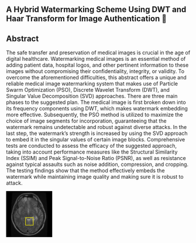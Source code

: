 ## A Hybrid Watermarking Scheme Using DWT and Haar Transform for Image Authentication 👋
## Abstract
<p>The safe transfer and preservation of medical images is crucial in the age of digital healthcare. Watermarking medical images is an essential method of adding patient data, hospital logos, and other pertinent information to these images without compromising their confidentiality, integrity, or validity. To overcome the aforementioned difficulties, this abstract offers a unique and reliable medical image watermarking system that makes use of Particle Swarm Optimization (PSO), Discrete Wavelet Transform (DWT), and Singular Value Decomposition (SVD) approaches. There are three main phases to the suggested plan. The medical image is first broken down into its frequency components using DWT, which makes watermark embedding more effective. Subsequently, the PSO method is utilized to maximize the choice of image segments for incorporation, guaranteeing that the watermark remains undetectable and robust against diverse attacks. In the last step, the watermark’s strength is increased by using the SVD approach to embed it in the singular values of certain image blocks. Comprehensive tests are conducted to assess the efficacy of the suggested approach, taking into account performance measures like the Structural Similarity Index (SSIM) and Peak Signal-to-Noise Ratio (PSNR), as well as resistance against typical assaults such as noise addition, compression, and cropping. The testing findings show that the method effectively embeds the watermark while maintaining image quality and making sure it is robust to attack.</p>
<img src="d.jpg" height="25%" width="25%">
